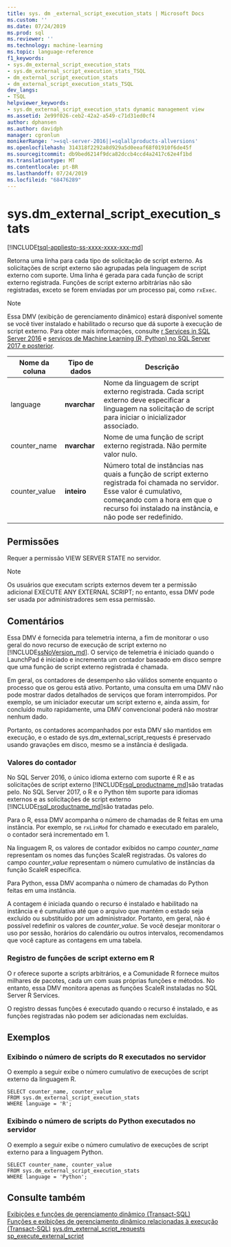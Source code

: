 ```yaml
---
title: sys. dm _external_script_execution_stats | Microsoft Docs
ms.custom: ''
ms.date: 07/24/2019
ms.prod: sql
ms.reviewer: ''
ms.technology: machine-learning
ms.topic: language-reference
f1_keywords:
- sys.dm_external_script_execution_stats
- sys.dm_external_script_execution_stats_TSQL
- dm_external_script_execution_stats
- dm_external_script_execution_stats_TSQL
dev_langs:
- TSQL
helpviewer_keywords:
- sys.dm_external_script_execution_stats dynamic management view
ms.assetid: 2e99f026-ceb2-42a2-a549-c71d31ed0cf4
author: dphansen
ms.author: davidph
manager: cgronlun
monikerRange: '>=sql-server-2016||=sqlallproducts-allversions'
ms.openlocfilehash: 314318f2292a8d929a5d0eeaf68f01910f6de45f
ms.sourcegitcommit: db9bed6214f9dca82dccb4ccd4a2417c62e4f1bd
ms.translationtype: MT
ms.contentlocale: pt-BR
ms.lasthandoff: 07/24/2019
ms.locfileid: "68476289"
---
```

# <a name="sysdmexternalscriptexecutionstats"></a>sys.dm_external_script_execution_stats
[!INCLUDE[tsql-appliesto-ss-xxxx-xxxx-xxx-md](../../includes/tsql-appliesto-ss-xxxx-xxxx-xxx-md.md)]

Retorna uma linha para cada tipo de solicitação de script externo. As solicitações de script externo são agrupadas pela linguagem de script externo com suporte. Uma linha é gerada para cada função de script externo registrada. Funções de script externo arbitrárias não são registradas, exceto se forem enviadas por um processo pai, como `rxExec`.
  
> [!NOTE]  
> Essa DMV (exibição de gerenciamento dinâmico) estará disponível somente se você tiver instalado e habilitado o recurso que dá suporte à execução de script externo. Para obter mais informações, consulte [r Services in SQL Server 2016](../../advanced-analytics/r/sql-server-r-services.md) e [serviços de Machine Learning (R, Python) no SQL Server 2017 e posterior](../../advanced-analytics/what-is-sql-server-machine-learning.md).  
  
|Nome da coluna|Tipo de dados|Descrição|  
|-----------------|---------------|-----------------|  
|language|**nvarchar**|Nome da linguagem de script externo registrada. Cada script externo deve especificar a linguagem na solicitação de script para iniciar o inicializador associado. |  
|counter_name|**nvarchar**|Nome de uma função de script externo registrada. Não permite valor nulo.|  
|counter_value|**inteiro**|Número total de instâncias nas quais a função de script externo registrada foi chamada no servidor. Esse valor é cumulativo, começando com a hora em que o recurso foi instalado na instância, e não pode ser redefinido.|  

  
## <a name="permissions"></a>Permissões  
 Requer a permissão VIEW SERVER STATE no servidor.  
  
> [!NOTE]  
>  Os usuários que executam scripts externos devem ter a permissão adicional EXECUTE ANY EXTERNAL SCRIPT; no entanto, essa DMV pode ser usada por administradores sem essa permissão. 
  
## <a name="remarks"></a>Comentários  
  Essa DMV é fornecida para telemetria interna, a fim de monitorar o uso geral do novo recurso de execução de script externo no [!INCLUDE[ssNoVersion_md](../../includes/ssnoversion-md.md)]. O serviço de telemetria é iniciado quando o LaunchPad é iniciado e incrementa um contador baseado em disco sempre que uma função de script externo registrada é chamada.

Em geral, os contadores de desempenho são válidos somente enquanto o processo que os gerou está ativo. Portanto, uma consulta em uma DMV não pode mostrar dados detalhados de serviços que foram interrompidos. Por exemplo, se um iniciador executar um script externo e, ainda assim, for concluído muito rapidamente, uma DMV convencional poderá não mostrar nenhum dado.

Portanto, os contadores acompanhados por esta DMV são mantidos em execução, e o estado de sys.dm_external_script_requests é preservado usando gravações em disco, mesmo se a instância é desligada.

   
  
### <a name="counter-values"></a>Valores do contador
No SQL Server 2016, o único idioma externo com suporte é R e as solicitações de script externo [!INCLUDE[rsql_productname_md](../../includes/rsql-productname-md.md)]são tratadas pelo. No SQL Server 2017, o R e o Python têm suporte para idiomas externos e as solicitações de script externo [!INCLUDE[rsql_productname_md](../../includes/rsql-productnamenew-md.md)]são tratadas pelo.

Para o R, essa DMV acompanha o número de chamadas de R feitas em uma instância. Por exemplo, se `rxLinMod` for chamado e executado em paralelo, o contador será incrementado em 1.
 
Na linguagem R, os valores de contador exibidos no campo *counter_name* representam os nomes das funções ScaleR registradas. Os valores do campo *counter_value* representam o número cumulativo de instâncias da função ScaleR específica. 

Para Python, essa DMV acompanha o número de chamadas do Python feitas em uma instância.

A contagem é iniciada quando o recurso é instalado e habilitado na instância e é cumulativa até que o arquivo que mantém o estado seja excluído ou substituído por um administrador. Portanto, em geral, não é possível redefinir os valores de *counter_value*. Se você desejar monitorar o uso por sessão, horários do calendário ou outros intervalos, recomendamos que você capture as contagens em uma tabela.

### <a name="registration-of-external-script-functions-in-r"></a>Registro de funções de script externo em R

O r oferece suporte a scripts arbitrários, e a Comunidade R fornece muitos milhares de pacotes, cada um com suas próprias funções e métodos. No entanto, essa DMV monitora apenas as funções ScaleR instaladas no SQL Server R Services.

O registro dessas funções é executado quando o recurso é instalado, e as funções registradas não podem ser adicionadas nem excluídas.

## <a name="examples"></a>Exemplos  
  
### <a name="viewing-the-number-of-r-scripts-run-on-the-server"></a>Exibindo o número de scripts do R executados no servidor  
 O exemplo a seguir exibe o número cumulativo de execuções de script externo da linguagem R.  
  
```  
SELECT counter_name, counter_value   
FROM sys.dm_external_script_execution_stats   
WHERE language = 'R';
```  

### <a name="viewing-the-number-of-python-scripts-run-on-the-server"></a>Exibindo o número de scripts do Python executados no servidor  
 O exemplo a seguir exibe o número cumulativo de execuções de script externo para a linguagem Python.  
  
```  
SELECT counter_name, counter_value   
FROM sys.dm_external_script_execution_stats   
WHERE language = 'Python';
```  

  
## <a name="see-also"></a>Consulte também  
 [Exibições e funções de gerenciamento dinâmico &#40;Transact-SQL&#41;](~/relational-databases/system-dynamic-management-views/system-dynamic-management-views.md)   
 [Funções e exibições de gerenciamento dinâmico relacionadas à execução &#40;Transact-SQL&#41;](../../relational-databases/system-dynamic-management-views/execution-related-dynamic-management-views-and-functions-transact-sql.md) 
[sys.dm_external_script_requests](../../relational-databases/system-dynamic-management-views/sys-dm-external-script-requests.md)  
[sp_execute_external_script](../../relational-databases/system-stored-procedures/sp-execute-external-script-transact-sql.md)  
  

